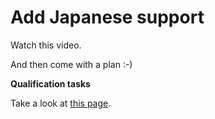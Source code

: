 # Add Japanese support

Watch this video.

And then come with a plan :-)

 **Qualification tasks**

Take a look at [this
page](https://ccextractor.org/public/gsoc/takehome).
